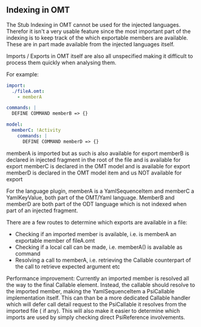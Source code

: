 ## Indexing in OMT

The Stub Indexing in OMT cannot be used for the injected languages. Therefor it isn't a very usable feature since the
most important part of the indexing is to keep track of the which exportable members are available. These are in part
made available from the injected languages itself.

Imports / Exports in OMT itself are also all unspecified making it difficult to process them quickly when analysing
them.

For example:

```yaml
import:
  ./fileA.omt:
    - memberA

commands: |
  DEFINE COMMAND memberB => {}

model:
  memberC: !Activity
    commands: |
      DEFINE COMMAND memberD => {}
```

memberA is imported but as such is also available for export memberB is declared in injected fragment in the root of the
file and is available for export memberC is declared in the OMT model and is available for export memberD is declared in
the OMT model item and us NOT available for export

For the language plugin, memberA is a YamlSequenceItem and memberC a YamlKeyValue, both part of the OMT/Yaml language.
MemberB and memberD are both part of the ODT language which is not indexed when part of an injected fragment.

There are a few routes to determine which exports are available in a file:

- Checking if an imported member is available, i.e. is memberA an exportable member of fileA.omt
- Checking if a local call can be made, i.e. memberA() is available as command
- Resolving a call to memberA, i.e. retrieving the Callable counterpart of the call to retrieve expected argument etc

Performance improvement:
Currently an imported member is resolved all the way to the final Callable element. Instead, the callable should resolve
to the imported member, making the YamlSequenceItem a PsiCallable implementation itself. This can than be a more
dedicated Callable handler which will defer call detail request to the PsiCallable it resolves from the imported file (
if any). This will also make it easier to determine which imports are used by simply checking direct PsiReference
involvements.
